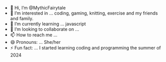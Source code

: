 - 👋 Hi, I’m @MythicFairytale
- 👀 I’m interested in ... coding, gaming, knitting, exercise and my friends and family.
- 🌱 I’m currently learning ... javascript
- 💞️ I’m looking to collaborate on ...
- 📫 How to reach me ... 
- 😄 Pronouns: ... She/her
- ⚡ Fun fact: ... I started learning coding and programming the summer of 2024

<!---
MythicFairytale/MythicFairytale is a ✨ special ✨ repository because its `README.md` (this file) appears on your GitHub profile.
You can click the Preview link to take a look at your changes.
--->
